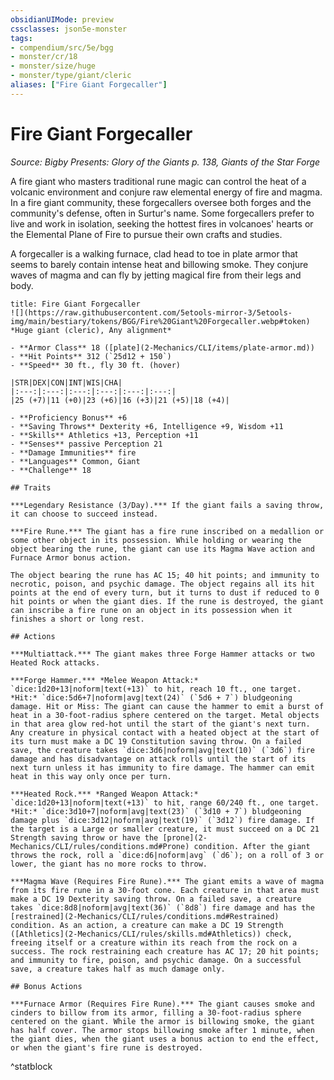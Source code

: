 ```yaml
---
obsidianUIMode: preview
cssclasses: json5e-monster
tags:
- compendium/src/5e/bgg
- monster/cr/18
- monster/size/huge
- monster/type/giant/cleric
aliases: ["Fire Giant Forgecaller"]
---
```

# Fire Giant Forgecaller
*Source: Bigby Presents: Glory of the Giants p. 138, Giants of the Star Forge*  

A fire giant who masters traditional rune magic can control the heat of a volcanic environment and conjure raw elemental energy of fire and magma. In a fire giant community, these forgecallers oversee both forges and the community's defense, often in Surtur's name. Some forgecallers prefer to live and work in isolation, seeking the hottest fires in volcanoes' hearts or the Elemental Plane of Fire to pursue their own crafts and studies.

A forgecaller is a walking furnace, clad head to toe in plate armor that seems to barely contain intense heat and billowing smoke. They conjure waves of magma and can fly by jetting magical fire from their legs and body.

```ad-statblock
title: Fire Giant Forgecaller
![](https://raw.githubusercontent.com/5etools-mirror-3/5etools-img/main/bestiary/tokens/BGG/Fire%20Giant%20Forgecaller.webp#token)
*Huge giant (cleric), Any alignment*

- **Armor Class** 18 ([plate](2-Mechanics/CLI/items/plate-armor.md))
- **Hit Points** 312 (`25d12 + 150`)
- **Speed** 30 ft., fly 30 ft. (hover)

|STR|DEX|CON|INT|WIS|CHA|
|:---:|:---:|:---:|:---:|:---:|:---:|
|25 (+7)|11 (+0)|23 (+6)|16 (+3)|21 (+5)|18 (+4)|

- **Proficiency Bonus** +6
- **Saving Throws** Dexterity +6, Intelligence +9, Wisdom +11
- **Skills** Athletics +13, Perception +11
- **Senses** passive Perception 21
- **Damage Immunities** fire
- **Languages** Common, Giant
- **Challenge** 18

## Traits

***Legendary Resistance (3/Day).*** If the giant fails a saving throw, it can choose to succeed instead.

***Fire Rune.*** The giant has a fire rune inscribed on a medallion or some other object in its possession. While holding or wearing the object bearing the rune, the giant can use its Magma Wave action and Furnace Armor bonus action.

The object bearing the rune has AC 15; 40 hit points; and immunity to necrotic, poison, and psychic damage. The object regains all its hit points at the end of every turn, but it turns to dust if reduced to 0 hit points or when the giant dies. If the rune is destroyed, the giant can inscribe a fire rune on an object in its possession when it finishes a short or long rest.

## Actions

***Multiattack.*** The giant makes three Forge Hammer attacks or two Heated Rock attacks.

***Forge Hammer.*** *Melee Weapon Attack:* `dice:1d20+13|noform|text(+13)` to hit, reach 10 ft., one target. *Hit:* `dice:5d6+7|noform|avg|text(24)` (`5d6 + 7`) bludgeoning damage. Hit or Miss: The giant can cause the hammer to emit a burst of heat in a 30-foot-radius sphere centered on the target. Metal objects in that area glow red-hot until the start of the giant's next turn. Any creature in physical contact with a heated object at the start of its turn must make a DC 19 Constitution saving throw. On a failed save, the creature takes `dice:3d6|noform|avg|text(10)` (`3d6`) fire damage and has disadvantage on attack rolls until the start of its next turn unless it has immunity to fire damage. The hammer can emit heat in this way only once per turn.

***Heated Rock.*** *Ranged Weapon Attack:* `dice:1d20+13|noform|text(+13)` to hit, range 60/240 ft., one target. *Hit:* `dice:3d10+7|noform|avg|text(23)` (`3d10 + 7`) bludgeoning damage plus `dice:3d12|noform|avg|text(19)` (`3d12`) fire damage. If the target is a Large or smaller creature, it must succeed on a DC 21 Strength saving throw or have the [prone](2-Mechanics/CLI/rules/conditions.md#Prone) condition. After the giant throws the rock, roll a `dice:d6|noform|avg` (`d6`); on a roll of 3 or lower, the giant has no more rocks to throw.

***Magma Wave (Requires Fire Rune).*** The giant emits a wave of magma from its fire rune in a 30-foot cone. Each creature in that area must make a DC 19 Dexterity saving throw. On a failed save, a creature takes `dice:8d8|noform|avg|text(36)` (`8d8`) fire damage and has the [restrained](2-Mechanics/CLI/rules/conditions.md#Restrained) condition. As an action, a creature can make a DC 19 Strength ([Athletics](2-Mechanics/CLI/rules/skills.md#Athletics)) check, freeing itself or a creature within its reach from the rock on a success. The rock restraining each creature has AC 17; 20 hit points; and immunity to fire, poison, and psychic damage. On a successful save, a creature takes half as much damage only.

## Bonus Actions

***Furnace Armor (Requires Fire Rune).*** The giant causes smoke and cinders to billow from its armor, filling a 30-foot-radius sphere centered on the giant. While the armor is billowing smoke, the giant has half cover. The armor stops billowing smoke after 1 minute, when the giant dies, when the giant uses a bonus action to end the effect, or when the giant's fire rune is destroyed.
```
^statblock